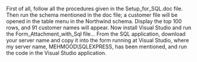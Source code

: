 First of all, follow all the procedures given in the Setup_for_SQL.doc file. Then run the schema mentioned in the doc file; a customer file will be opened in the table menu in the Northwind schema. Display the top 100 rows, and 91 customer names will appear.
Now install Visual Studio and run the Form_Attachment_with_Sql file... From the SQL application, download your server name and copy it into the form running at Visual Studio, where my server name, MEHMOOD\SQLEXPRESS, has been mentioned, and run the code in the Visual Studio application.
